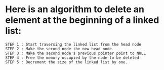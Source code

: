 # Here is an algorithm to delete an element at the beginning of a linked list:

```
STEP 1 : Start traversing the linked list from the head node
STEP 2 : Make the second node the new head node
STEP 3 : Make the second node's previous pointer point to NULL
STEP 4 : Free the memory occupied by the node to be deleted
STEP 5 : Decrement the size of the linked list by one.
```
